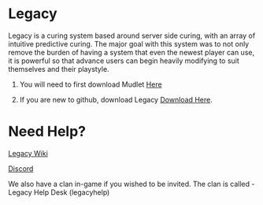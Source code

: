 # Legacy

Legacy is a curing system based around server side curing, with an array of intuitive predictive curing. The major goal with this system was to not only remove the burden of having a system that even the newest player can use, it is powerful so that advance users can begin heavily modifying to suit themselves and their playstyle.



1. You will need to first download Mudlet <a href="https://www.mudlet.org/download/"> Here </a>

2. If you are new to github, download Legacy <a href="https://github.com/Legacy-System/Legacy/archive/refs/heads/main.zip"> Download Here</a>.



# Need Help?


<a href="https://github.com/Legacy-System/Legacy/wiki">Legacy Wiki</a>

<a href="https://discord.gg/Vx9CpmTy">Discord</a>

We also have a clan in-game if you wished to be invited. The clan is called - Legacy Help Desk (legacyhelp)
